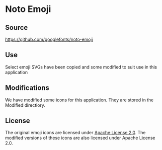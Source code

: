 # Noto Emoji

## Source
https://github.com/googlefonts/noto-emoji

## Use
Select emoji SVGs have been copied and some modified to suit use in this application

## Modifications
We have modified some icons for this application. They are stored in the Modified directiory.

## License
The original emoji icons are licensed under [Apache License 2.0](LICENSE.md). The modified versions of these icons are also licensed under Apache License 2.0.
